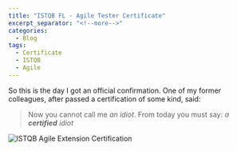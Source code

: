 ```yaml
---
title: "ISTQB FL - Agile Tester Certificate"
excerpt_separator: "<!--more-->"
categories:
  - Blog
tags:
  - Certificate
  - ISTQB
  - Agile
---
```


So this is the day I got an official confirmation.
One of my former colleagues, after passed a certification of some kind, said:
> Now you cannot call me *an idiot*. From today you must say: *a **certified** idiot*




<img src="{{ site.url }}{{ site.baseurl }}/assets/images/sjsi_istqb_agile.png" alt="ISTQB Agile Extension Certification">

<!--more-->
